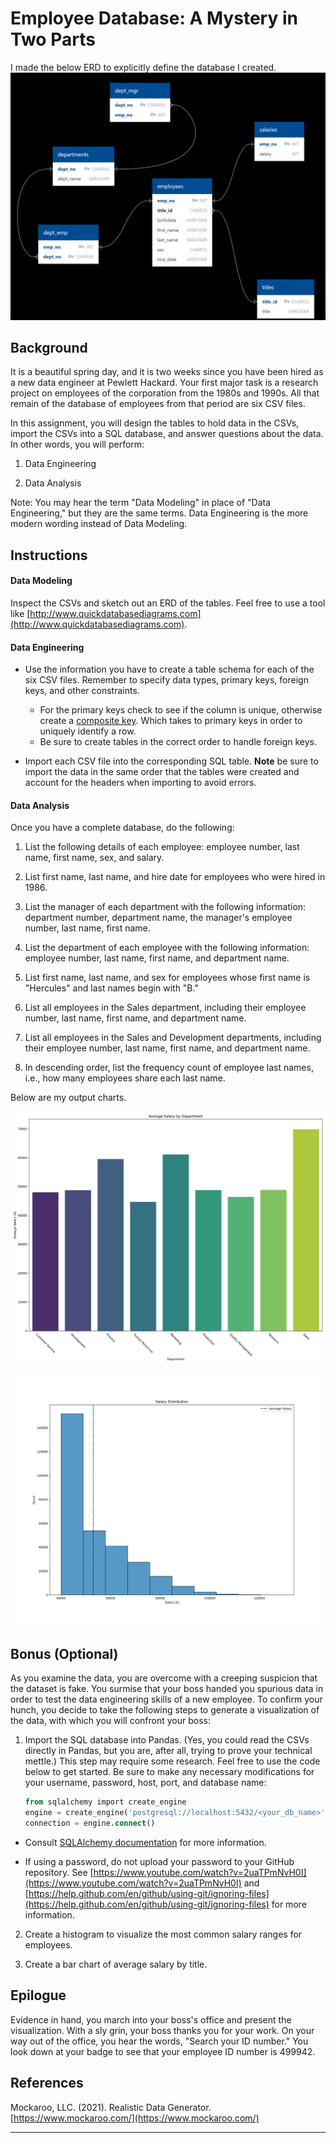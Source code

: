 # Employee Database: A Mystery in Two Parts

I made the below ERD to explicitly define the database I created.
![ERD](ERD.png)

## Background

It is a beautiful spring day, and it is two weeks since you have been hired as a new data engineer at Pewlett Hackard. Your first major task is a research project on employees of the corporation from the 1980s and 1990s. All that remain of the database of employees from that period are six CSV files.

In this assignment, you will design the tables to hold data in the CSVs, import the CSVs into a SQL database, and answer questions about the data. In other words, you will perform:

1. Data Engineering

3. Data Analysis

Note: You may hear the term "Data Modeling" in place of "Data Engineering," but they are the same terms. Data Engineering is the more modern wording instead of Data Modeling.

[//]: # (### Before You Begin)

[//]: # ()
[//]: # (1. Create a new repository for this project called `sql-challenge`. **Do not add this homework to an existing repository**.)

[//]: # ()
[//]: # (2. Clone the new repository to your computer.)

[//]: # ()
[//]: # (3. Inside your local git repository, create a directory for the SQL challenge. Use a folder name to correspond to the challenge: **EmployeeSQL**.)

[//]: # ()
[//]: # (4. Add your files to this folder.)

[//]: # ()
[//]: # (5. Push the above changes to GitHub.)

## Instructions

#### Data Modeling

Inspect the CSVs and sketch out an ERD of the tables. Feel free to use a tool like [http://www.quickdatabasediagrams.com](http://www.quickdatabasediagrams.com).

#### Data Engineering

* Use the information you have to create a table schema for each of the six CSV files. Remember to specify data types, primary keys, foreign keys, and other constraints.

  * For the primary keys check to see if the column is unique, otherwise create a [composite key](https://en.wikipedia.org/wiki/Compound_key). Which takes to primary keys in order to uniquely identify a row.
  * Be sure to create tables in the correct order to handle foreign keys.

* Import each CSV file into the corresponding SQL table. **Note** be sure to import the data in the same order that the tables were created and account for the headers when importing to avoid errors.

#### Data Analysis

Once you have a complete database, do the following:

1. List the following details of each employee: employee number, last name, first name, sex, and salary.

2. List first name, last name, and hire date for employees who were hired in 1986.

3. List the manager of each department with the following information: department number, department name, the manager's employee number, last name, first name.

4. List the department of each employee with the following information: employee number, last name, first name, and department name.

5. List first name, last name, and sex for employees whose first name is "Hercules" and last names begin with "B."

6. List all employees in the Sales department, including their employee number, last name, first name, and department name.

7. List all employees in the Sales and Development departments, including their employee number, last name, first name, and department name.

8. In descending order, list the frequency count of employee last names, i.e., how many employees share each last name.

Below are my output charts.

![Salaries](Python/avg_salary.png)

![Salary Distrubution](Python/salary_dist.png)

## Bonus (Optional)

As you examine the data, you are overcome with a creeping suspicion that the dataset is fake. You surmise that your boss handed you spurious data in order to test the data engineering skills of a new employee. To confirm your hunch, you decide to take the following steps to generate a visualization of the data, with which you will confront your boss:

1. Import the SQL database into Pandas. (Yes, you could read the CSVs directly in Pandas, but you are, after all, trying to prove your technical mettle.) This step may require some research. Feel free to use the code below to get started. Be sure to make any necessary modifications for your username, password, host, port, and database name:

   ```sql
   from sqlalchemy import create_engine
   engine = create_engine('postgresql://localhost:5432/<your_db_name>')
   connection = engine.connect()
   ```

* Consult [SQLAlchemy documentation](https://docs.sqlalchemy.org/en/latest/core/engines.html#postgresql) for more information.

* If using a password, do not upload your password to your GitHub repository. See [https://www.youtube.com/watch?v=2uaTPmNvH0I](https://www.youtube.com/watch?v=2uaTPmNvH0I) and [https://help.github.com/en/github/using-git/ignoring-files](https://help.github.com/en/github/using-git/ignoring-files) for more information.

2. Create a histogram to visualize the most common salary ranges for employees.

3. Create a bar chart of average salary by title.

## Epilogue

Evidence in hand, you march into your boss's office and present the visualization. With a sly grin, your boss thanks you for your work. On your way out of the office, you hear the words, "Search your ID number." You look down at your badge to see that your employee ID number is 499942.

[//]: # (## Submission)

[//]: # ()
[//]: # (* Create an image file of your ERD.)

[//]: # ()
[//]: # (* Create a `.sql` file of your table schemata.)

[//]: # ()
[//]: # (* Create a `.sql` file of your queries.)

[//]: # ()
[//]: # (* &#40;Optional&#41; Create a Jupyter Notebook of the bonus analysis.)

[//]: # ()
[//]: # (* Create and upload a repository with the above files to GitHub and post a link on BootCamp Spot.)

[//]: # ()
[//]: # (* Ensure your repository has regular commits and a thorough README.md file)

[//]: # ()
[//]: # (## Rubric)

[//]: # ()
[//]: # ([Unit 9 Rubric - SQL Homework - Employee Database: A Mystery in Two Parts]&#40;https://docs.google.com/document/d/1OksnTYNCT0v0E-VkhIMJ9-iG0_oXNwCZAJlKV0aVMKQ/edit?usp=sharing&#41;)

[//]: # ()
[//]: # (- - -)

## References

Mockaroo, LLC. (2021). Realistic Data Generator. [https://www.mockaroo.com/](https://www.mockaroo.com/)

- - -


